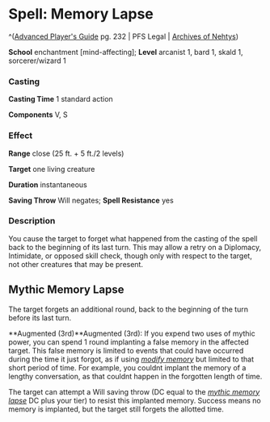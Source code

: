 # Spell: Memory Lapse

^([Advanced Player's Guide][ss-memory-lapse] pg. 232 | PFS Legal | [Archives of Nehtys][sn-memory-lapse])

**School** enchantment [mind-affecting]; **Level** arcanist 1, bard 1, skald 1, sorcerer/wizard 1

### Casting

**Casting Time** 1 standard action

**Components** V, S

### Effect

**Range** close (25 ft. + 5 ft./2 levels)

**Target** one living creature

**Duration** instantaneous

**Saving Throw** Will negates; **Spell Resistance** yes

### Description

You cause the target to forget what happened from the casting of the spell back to the beginning of its last turn. This may allow a retry on a Diplomacy, Intimidate, or opposed skill check, though only with respect to the target, not other creatures that may be present.

## Mythic Memory Lapse

The target forgets an additional round, back to the beginning of the turn before its last turn.

**Augmented (3rd)**Augmented (3rd): If you expend two uses of mythic power, you can spend 1 round implanting a false memory in the affected target. This false memory is limited to events that could have occurred during the time it just forgot, as if using _[modify memory]_ but limited to that short period of time. For example, you couldnt implant the memory of a lengthy conversation, as that couldnt happen in the forgotten length of time.

The target can attempt a Will saving throw (DC equal to the _[mythic memory lapse]_ DC plus your tier) to resist this implanted memory. Success means no memory is implanted, but the target still forgets the allotted time.

[ss-memory-lapse]: http://paizo.com/pathfinderRPG/v57
[sn-memory-lapse]: http://www.archivesofnethys.com/SpellDisplay.aspx?ItemName=Memory%20Lapse
[mythic memory lapse]: http://www.archivesofnethys.com/SpellDisplay.aspx?ItemName=mythic%20memory%20lapse
[modify memory]: http://www.archivesofnethys.com/SpellDisplay.aspx?ItemName=modify%20memory